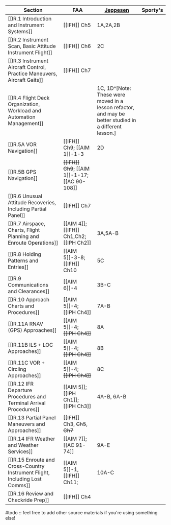 | Section                                                                     | FAA                                            | [Jeppesen](https://shop.jeppesen.com/All-Products/Training/Training-Type/E-Books/Instrument-Commercial-E-book/p/10277281) | Sporty's |
| --------------------------------------------------------------------------- | ---------------------------------------------- | ------------------------------------------------------------------------------------------------------------------------- | -------- |
| [[IR.1 Introduction and Instrument Systems]]                                | [[IFH]] Ch5                                    | 1A,2A,2B                                                                                                                  |          |
| [[IR.2 Instrument Scan, Basic Attitude Instrument Flight]]                  | [[IFH]] Ch6                                    | 2C                                                                                                                        |          |
| [[IR.3 Instrument Aircraft Control, Practice Maneuvers, Aircraft Gaits]]    | [[IFH]] Ch7                                    |                                                                                                                           |          |
| [[IR.4 Flight Deck Organization, Workload and Automation Management]]       |                                                | 1C, 1D^[Note: These were moved in a lesson refactor, and may be better studied in a different lesson.]                    |          |
| [[IR.5A VOR Navigation]]                                                    | [[IFH]] Ch9; [[AIM 1]]-1-3                     | 2D                                                                                                                        |          |
| [[IR.5B GPS Navigation]]                                                    | ~~[[IFH]] Ch9~~; [[AIM 1]]-1-17; [[AC 90-108]] |                                                                                                                           |          |
| [[IR.6 Unusual Attitude Recoveries, Including Partial Panel]]               | [[IFH]] Ch7                                    |                                                                                                                           |          |
| [[IR.7 Airspace, Charts, Flight Planning and Enroute Operations]]           | [[AIM 4]]; [[IFH]] Ch1,Ch2; [[IPH Ch2]]        | 3A,5A-B                                                                                                                   |          |
| [[IR.8 Holding Patterns and Entries]]                                       | [[AIM 5]]-3-8; [[IFH]] Ch10                    | 5C                                                                                                                        |          |
| [[IR.9 Communications and Clearances]]                                      | [[AIM 6]]-4                                    | 3B-C                                                                                                                      |          |
| [[IR.10 Approach Charts and Procedures]]                                    | [[AIM 5]]-4; [[IPH Ch4]]                       | 7A-B                                                                                                                      |          |
| [[IR.11A RNAV (GPS) Approaches]]                                            | [[AIM 5]]-4; ~~[[IPH Ch4]]~~                   | 8A                                                                                                                        |          |
| [[IR.11B ILS + LOC Approaches]]                                             | [[AIM 5]]-4; ~~[[IPH Ch4]]~~                   | 8B                                                                                                                        |          |
| [[IR.11C VOR + Circling Approaches]]                                        | [[AIM 5]]-4; ~~[[IPH Ch4]]~~                   | 8C                                                                                                                        |          |
| [[IR.12 IFR Departure Procedures and Terminal Arrival Procedures]]          | [[AIM 5]]; [[IPH Ch1]]; [[IPH Ch3]]            | 4A-B, 6A-B                                                                                                                |          |
| [[IR.13 Partial Panel Maneuvers and Approaches]]                            | [[IFH]] Ch3, ~~Ch5~~, ~~Ch7~~                  |                                                                                                                           |          |
| [[IR.14 IFR Weather and Weather Services]]                                  | [[AIM 7]]; [[AC 91-74]]                        | 9A-E                                                                                                                      |          |
| [[IR.15 Enroute and Cross-Country Instrument Flight, Including Lost Comms]] | [[AIM 5]]-1, [[IFH]] Ch11;                     | 10A-C                                                                                                                     |          |
| [[IR.16 Review and Checkride Prep]]                                         | [[IFH]] Ch4                                    |                                                                                                                           |          |

#todo :: feel free to add other source materials if you're using something else!